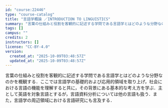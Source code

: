 ```yaml
---
id: "course:22446"
type: "course-catalog"
title: "言語学概論 ／INTRODUCTION TO LINGUISTICS"
summary: "言葉の仕組みと役割を客観的に記述する学問である言語学とはどのような分野なのかを概観する．ここでは言語学の基礎的および応用的領域を取り上げ，社会における言語の機能を理解すると共に，その背景にある基本的な考え方を学ぶ．主として英語を対象言語とす…"
tags: []
campus: ""
credits: 2
instructors: []
license: "CC-BY-4.0"
version:
  created_at: "2025-10-09T03:48:57Z"
  updated_at: "2025-10-09T03:48:57Z"
---
```

言葉の仕組みと役割を客観的に記述する学問である言語学とはどのような分野なのかを概観する．ここでは言語学の基礎的および応用的領域を取り上げ，社会における言語の機能を理解すると共に，その背景にある基本的な考え方を学ぶ．主として英語を対象言語とするが，言語資料分析については他の言語も扱う．また，言語学の周辺領域における言語研究にも言及する．
